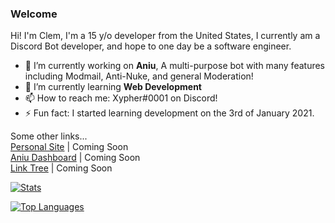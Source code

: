 ### Welcome

Hi! I'm Clem, I'm a 15 y/o developer from the United States, I currently am a Discord Bot developer, and hope to one day be a software engineer.

- 🔭 I’m currently working on **Aniu**, A multi-purpose bot with many features including Modmail, Anti-Nuke, and general Moderation!
- 🌱 I’m currently learning **Web Development**
- 📫 How to reach me: Xypher#0001 on Discord!
- ⚡ Fun fact: I started learning development on the 3rd of January 2021.

Some other links...<br>
[Personal Site]() | Coming Soon<br>
[Aniu Dashboard]() | Coming Soon<br>
[Link Tree]() | Coming Soon

[![Stats](https://github-readme-stats.vercel.app/api?username=clemcodez&show_icons=true&theme=algolia&count_private=true)](https://github.com/ClemCodez)

[![Top Languages](https://github-readme-stats.vercel.app/api/top-langs/?username=clemcodez&theme=algolia&card_width=495)](https://github.com/ClemCodez)
<!--
**ClemCodez/ClemCodez** is a ✨ _special_ ✨ repository because its `README.md` (this file) appears on your GitHub profile.

Here are some ideas to get you started:

- 🔭 I’m currently working on ...
- 🌱 I’m currently learning ...
- 👯 I’m looking to collaborate on ...
- 🤔 I’m looking for help with ...
- 💬 Ask me about ...
- 📫 How to reach me: ...
- 😄 Pronouns: ...
- ⚡ Fun fact: ...
-->
